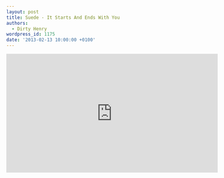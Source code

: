 ```yaml
---
layout: post
title: Suede - It Starts And Ends With You
authors:
  - Dirty Henry
wordpress_id: 1175
date: '2013-02-13 10:00:00 +0100'
---
```

<iframe width="560" height="315" src="http://www.youtube.com/embed/D54iGj64dis" frameborder="0" allowfullscreen></iframe>
